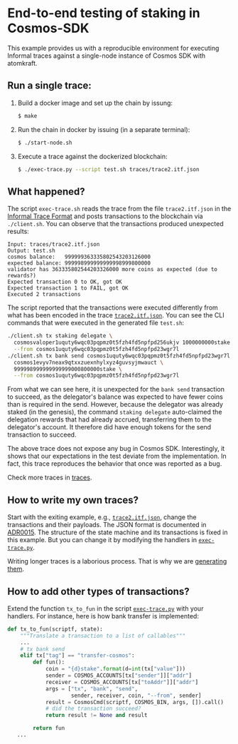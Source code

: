 # End-to-end testing of staking in Cosmos-SDK

This example provides us with a reproducible environment for executing Informal
traces against a single-node instance of Cosmos SDK with atomkraft.

## Run a single trace:

 1. Build a docker image and set up the chain by issung:

    ```sh
    $ make
    ```

 1. Run the chain in docker by issuing (in a separate terminal):

    ```sh
    $ ./start-node.sh
    ```

 1. Execute a trace against the dockerized blockchain:

    ```sh
    $ ./exec-trace.py --script test.sh traces/trace2.itf.json
    ```

## What happened?

The script `exec-trace.sh` reads the trace from the file `trace2.itf.json` in
the [Informal Trace
Format](https://apalache.informal.systems/docs/adr/015adr-trace.html) and posts
transactions to the blockchain via `./client.sh`. You can observe that the
transactions produced unexpected results:

```
Input: traces/trace2.itf.json
Output: test.sh
cosmos balance:   999999363335802543203126000
expected balance: 999998999999999998999800000
validator has 363335802544203326000 more coins as expected (due to rewards?)
Expected transaction 0 to OK, got OK
Expected transaction 1 to FAIL, got OK
Executed 2 transactions
```

The script reported that the transactions were executed differently from what
has been encoded in the trace [`trace2.itf.json`](./traces/trace2.itf.json).
You can see the CLI commands that were executed in the generated file
`test.sh`:

```sh
./client.sh tx staking delegate \
  cosmosvaloper1uquty6wqc03pqpmz0t5fzh4fd5npfpd256ukjv 1000000000stake \
  --from cosmos1uquty6wqc03pqpmz0t5fzh4fd5npfpd23wgr7l
./client.sh tx bank send cosmos1uquty6wqc03pqpmz0t5fzh4fd5npfpd23wgr7l \
  cosmos1evyv7neax9qtxxzuexnhylxyz4guvsyjmwauct \
  999998999999999999000800000stake \
  --from cosmos1uquty6wqc03pqpmz0t5fzh4fd5npfpd23wgr7l  
```

From what we can see here, it is unexpected for the `bank send` transaction to
succeed, as the delegator's balance was expected to have fewer coins than is
required in the send. However, because the delegator was already staked (in the genesis),
the command `staking delegate` auto-claimed the delegation rewards that had already accrued,
transferring them to the delegator's account. It therefore did have enough tokens for the
send transaction to succeed.

The above trace does not expose any bug in Cosmos SDK. Interestingly, it shows
that our expectations in the test deviate from the implementation.  In fact,
this trace reproduces the behavior that once was reported as a bug.

Check more traces in [traces](./traces).

## How to write my own traces?

Start with the exiting example, e.g.,
[`trace2.itf.json`](./traces/trace2.itf.json), change the transactions and
their payloads. The JSON format is documented in
[ADR0015](https://apalache.informal.systems/docs/adr/015adr-trace.html). The
structure of the state machine and its transactions is fixed in this example.
But you can change it by modifying the handlers in
[`exec-trace.py`](./exec-trace.py).

Writing longer traces is a laborious process. That is why
we are [generating them](./generator/README.md).

## How to add other types of transactions?

Extend the function `tx_to_fun` in the script
[`exec-trace.py`](./exec-trace.py) with your handlers. For instance, here is
how bank transfer is implemented:

```py
def tx_to_fun(scriptf, state):
    """Translate a transaction to a list of callables"""
    ...
    # tx bank send
    elif tx["tag"] == "transfer-cosmos":
        def fun():
            coin = "{d}stake".format(d=int(tx["value"]))
            sender = COSMOS_ACCOUNTS[tx["sender"]]["addr"]
            receiver = COSMOS_ACCOUNTS[tx["toAddr"]]["addr"]
            args = ["tx", "bank", "send",
                    sender, receiver, coin, "--from", sender]
            result = CosmosCmd(scriptf, COSMOS_BIN, args, []).call()
            # did the transaction succeed?
            return result != None and result

        return fun
   ...     
```

